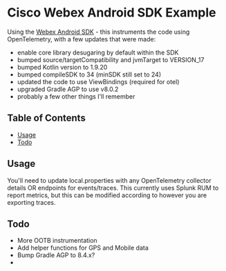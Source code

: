 # Cisco Webex Android SDK Example

Using the [Webex Android SDK](https://github.com/webex/webex-android-sdk) - this instruments the code using OpenTelemetry, with a few updates that were made:
- enable core library desugaring by default within the SDK
- bumped source/targetCompatibility and jvmTarget to VERSION_17
- bumped Kotlin version to 1.9.20
- bumped compileSDK to 34 (minSDK still set to 24)
- updated the code to use ViewBindings (required for otel)
- upgraded Gradle AGP to use v8.0.2
- probably a few other things I'll remember


## Table of Contents

- [Usage](#usage)
- [Todo](#todo)

## Usage

You'll need to update local.properties with any OpenTelemetry collector details OR endpoints for events/traces. This currently uses Splunk RUM to report metrics, but
this can be modified according to however you are exporting traces.

## Todo

- More OOTB instrumentation
- Add helper functions for GPS and Mobile data
- Bump Gradle AGP to 8.4.x?
- 
